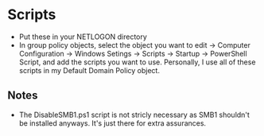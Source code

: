 # Scripts

- Put these in your NETLOGON directory
- In group policy objects, select the object you want to edit -> Computer Configuration -> Windows Setings -> Scripts -> Startup -> PowerShell Script, and add the scripts you want to use. Personally, I use all of these scripts in my Default Domain Policy object.

## Notes

- The DisableSMB1.ps1 script is not stricly necessary as SMB1 shouldn't be installed anyways. It's just there for extra assurances.